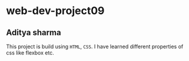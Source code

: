 # web-dev-project09

## Aditya sharma

This project is build using `HTML`, `CSS`. I have learned different properties of css like flexbox etc.
